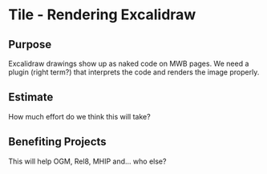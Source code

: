 # Tile - Rendering Excalidraw
## Purpose
Excalidraw drawings show up as naked code on MWB pages. We need a plugin (right term?) that interprets the code and renders the image properly. 
## Estimate
How much effort do we think this will take? 
## Benefiting Projects
This will help OGM, Rel8, MHIP and... who else? 